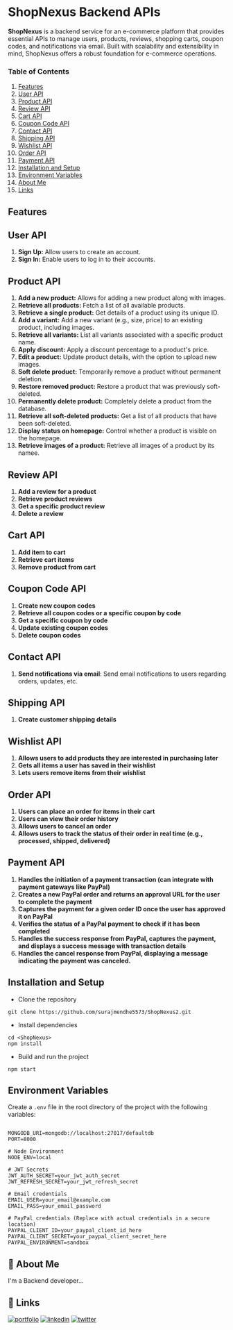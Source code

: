 # ShopNexus Backend APIs

**ShopNexus** is a backend service for an e-commerce platform that provides essential APIs to manage users, products, reviews, shopping carts, coupon codes, and notifications via email. Built with scalability and extensibility in mind, ShopNexus offers a robust foundation for e-commerce operations.

### Table of Contents
1. [Features](#features)
2. [User API](#user-api)
3. [Product API](#product-api)
4. [Review API](#review-api)
5. [Cart API](#cart-api)
6. [Coupon Code API](#coupon-code-api)
7. [Contact API](#contact-api)
8. [Shipping API](#shipping-api)
9. [Wishlist API](#Wishlist-api)
10. [Order API](#Order-api)
11. [Payment API](#Payment-api)
12. [Installation and Setup](#installation-and-setup)
13. [Environment Variables](#environment-variables)
14. [About Me](#about-me)
15. [Links](#links)

## Features

## User API

1. **Sign Up:**  Allow users to create an account.
2. **Sign In:** Enable users to log in to their accounts.

## Product API

1. **Add a new product:** Allows for adding a new product along with images.
2. **Retrieve all products:**  Fetch a list of all available products.
3. **Retrieve a single product:** Get details of a product using its unique ID.
4. **Add a variant:** Add a new variant (e.g., size, price) to an existing product, including images.
5. **Retrieve all variants:** List all variants associated with a specific product name.
6. **Apply  discount:** Apply a discount percentage to a product's price.
7. **Edit a product:** Update product details, with the option to upload new images.
8. **Soft delete product:** Temporarily remove a product without permanent deletion.
9. **Restore removed product:** Restore a product that was previously soft-deleted.
10. **Permanently delete product:** Completely delete a product from the database.
11. **Retrieve all soft-deleted products:** Get a list of all products that have been soft-deleted.
12. **Display status on homepage:** Control whether a product is visible on the homepage.
13. **Retrieve images of a product:** Retrieve all images of a product by its namee.

## Review API

1. **Add a review for a product**
2. **Retrieve product reviews**
3. **Get a specific product review**
4. **Delete a review**

## Cart API

1. **Add item to cart**
2. **Retrieve cart items**
3. **Remove product from cart**

## Coupon Code API

1. **Create new coupon codes**
2. **Retrieve all coupon codes or a specific coupon by code**
3. **Get a specific coupon by code**
4. **Update existing coupon codes**
5. **Delete coupon codes**

## Contact API

1. **Send notifications via email**: Send email notifications to users regarding orders, updates, etc.

## Shipping API

1. **Create customer shipping details**

## Wishlist API
1. **Allows users to add products they are interested in purchasing later**
2. **Gets all items a user has saved in their wishlist**
3. **Lets users remove items from their wishlist**

## Order API
1. **Users can place an order for items in their cart**
2. **Users can view their order history**
3. **Allows users to cancel an order**
4. **Allows users to track the status of their order in real time (e.g., processed, shipped, delivered)**
 
## Payment API
1. **Handles the initiation of a payment transaction (can integrate with payment gateways like PayPal)**
2. **Creates a new PayPal order and returns an approval URL for the user to complete the payment**
3. **Captures the payment for a given order ID once the user has approved it on PayPal**
4. **Verifies the status of a PayPal payment to check if it has been completed**
5. **Handles the success response from PayPal, captures the payment, and displays a success message with transaction details**
6. **Handles the cancel response from PayPal, displaying a message indicating the payment was canceled.**

## Installation and Setup
- Clone the repository
```
git clone https://github.com/surajmendhe5573/ShopNexus2.git
```
- Install dependencies
```
cd <ShopNexus>
npm install
```
- Build and run the project
```
npm start
```

## Environment Variables

Create a `.env` file in the root directory of the project with the following variables:

```

MONGODB_URI=mongodb://localhost:27017/defaultdb
PORT=8000

# Node Environment
NODE_ENV=local

# JWT Secrets
JWT_AUTH_SECRET=your_jwt_auth_secret
JWT_REFRESH_SECRET=your_jwt_refresh_secret

# Email credentials
EMAIL_USER=your_email@example.com
EMAIL_PASS=your_email_password

# PayPal credentials (Replace with actual credentials in a secure location)
PAYPAL_CLIENT_ID=your_paypal_client_id_here
PAYPAL_CLIENT_SECRET=your_paypal_client_secret_here
PAYPAL_ENVIRONMENT=sandbox

```

## 🚀 About Me
I'm a Backend developer...


## 🔗 Links
[![portfolio](https://img.shields.io/badge/my_portfolio-000?style=for-the-badge&logo=ko-fi&logoColor=white)](https://github.com/surajmendhe5573)
[![linkedin](https://img.shields.io/badge/linkedin-0A66C2?style=for-the-badge&logo=linkedin&logoColor=white)](https://www.linkedin.com/in/suraj-mendhe-569879233/?original_referer=https%3A%2F%2Fsearch%2Eyahoo%2Ecom%2F&originalSubdomain=in)
[![twitter](https://img.shields.io/badge/twitter-1DA1F2?style=for-the-badge&logo=twitter&logoColor=white)](https://twitter.com/)

